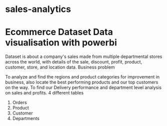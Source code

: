 # sales-analytics
# Ecommerce Dataset Data visualisation with powerbi
Dataset is about a company's sales made from multiple departmental stores across the world, with details of the sale, discount, profit, product, customer, store, and location data.
Business problem

To analyze and find the regions and product categories for improvement in business, also locate the best performing products and our top customers on the way. To find our Delivery performance and department level analysis on sales and profits.
4 different tables 
1) Orders
2) Product
3) Customer
4) Departments
